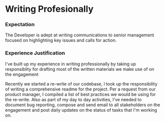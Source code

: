# Writing Profesionally

### Expectation
The Developer is adept at writing communications to senior management focused on highlighting key issues and calls for action.

### Experience Justification
I've built up my experience in writing professionally by taking up responsiblity for drafting most of the written materials we make use of on the engagement

Recently we started a re-write of our codebase, I took up the responsibility of writing a comprehensive readme for the project.
Per a request from our product manager, I compiled a list of best practices we would be using for the re-write.
Also as part of my day to day activities, I've needed to document bug reporting, compose and send email to all stakeholders on the engagement and post daily updates on the status of tasks that I'm working on.

